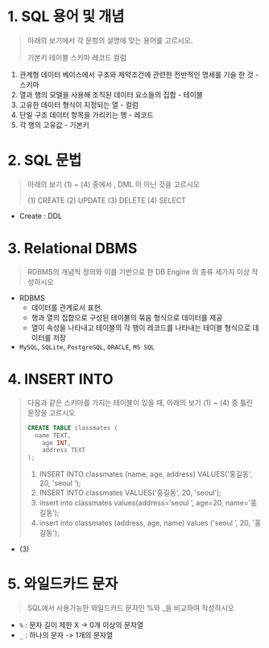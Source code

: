 # 1. SQL 용어 및 개념

> 아래의 보기에서 각 문항의 설명에 맞는 용어를 고르시오.
>
> 기본키 테이블 스키마 레코드 컬럼

1) 관계형 데이터 베이스에서 구조와 제약조건에 관련한 전반적인 명세를 기술 한 것 - 스키마
2) 열과 행의 모델을 사용해 조직된 데이터 요소들의 집합 - 테이블
3) 고유한 데이터 형식이 지정되는 열 - 컬럼
4) 단일 구조 데이터 항목을 가리키는 행 - 레코드
5) 각 행의 고유값 - 기본키



# 2. SQL 문법

> 아래의 보기 (1) ~ (4) 중에서 , DML 이 아닌 것을 고르시오
>
> (1) CREATE
> (2) UPDATE
> (3) DELETE
> (4) SELECT 

- Create : DDL



# 3. Relational DBMS

> RDBMS의 개념적 정의와 이를 기반으로 한 DB Engine 의 종류 세가지 이상 작성하시오

- RDBMS
  - 데이터를 관계로서 표현.
  - 행과 열의 집합으로 구성된 테이블의 묶음 형식으로 데이터를 제공
  - 열이 속성을 나타내고 테이블의 각 행이 레코드를 나타내는 테이블 형식으로 데이터를 저장
- `MySQL`, `SQLite`, `PostgreSQL`, `ORACLE`, `MS SQL`



# 4. INSERT INTO

> 다음과 같은 스키마를 가지는 테이블이 있을 때, 아래의 보기 (1) ~ (4) 중 틀린 문장을 고르시오
>
> ```sql
> CREATE TABLE classmates (
> 	name TEXT,
>     age INT,
>     address TEXT
> );
> ```
>
> 1. INSERT INTO classmates (name, age, address) VALUES('홍길동', 20, 'seoul ’);
> 2. INSERT INTO classmates VALUES('홍길동', 20, 'seoul');
> 3. insert into classmates values(address=‘seoul ’, age=20, name=’홍길동’);
> 4. insert into classmates (address, age, name) values ('seoul ’, 20, '홍길동');

- (3)



# 5. 와일드카드 문자

> SQL에서 사용가능한 와일드카드 문자인 %와 _을 비교하여 작성하시오

- `%` : 문자 길이 제한 X -> 0개 이상의 문자열
- `_` : 하나의 문자 -> 1개의 문자열

